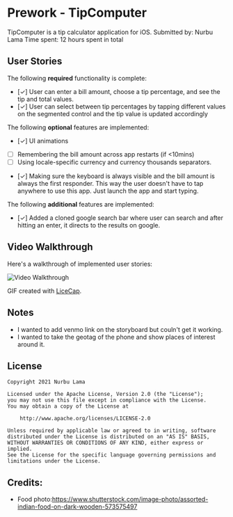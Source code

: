 # Prework - TipComputer
TipComputer is a tip calculator application for iOS. 
Submitted by: Nurbu Lama
Time spent: 12 hours spent in total 

## User Stories
The following **required** functionality is complete:

* [✓] User can enter a bill amount, choose a tip percentage, and see the tip and total values.
* [✓] User can select between tip percentages by tapping different values on the segmented control and the tip value is updated accordingly

The following **optional** features are implemented:

* [✓] UI animations
* [ ] Remembering the bill amount across app restarts (if <10mins)
* [ ] Using locale-specific currency and currency thousands separators.
* [✓] Making sure the keyboard is always visible and the bill amount is always the first responder. This way the user doesn't have to tap anywhere to use this app. Just launch the app and start typing.

The following **additional** features are implemented:

- [✓] Added a cloned google search bar where user can search and after hitting an enter, it directs to the results on google. 

## Video Walkthrough

Here's a walkthrough of implemented user stories:

<img src='https://imgur.com/InOihyO' title='Video Walkthrough' width='' alt='Video Walkthrough' />

GIF created with [LiceCap](http://www.cockos.com/licecap/).

## Notes

- I wanted to add venmo link on the storyboard but couln't get it working. 
- I wanted to take the geotag of the phone and show places of interest around it. 

## License

    Copyright 2021 Nurbu Lama

    Licensed under the Apache License, Version 2.0 (the "License");
    you may not use this file except in compliance with the License.
    You may obtain a copy of the License at

        http://www.apache.org/licenses/LICENSE-2.0

    Unless required by applicable law or agreed to in writing, software
    distributed under the License is distributed on an "AS IS" BASIS,
    WITHOUT WARRANTIES OR CONDITIONS OF ANY KIND, either express or implied.
    See the License for the specific language governing permissions and
    limitations under the License.
## Credits:
- Food photo:https://www.shutterstock.com/image-photo/assorted-indian-food-on-dark-wooden-573575497
